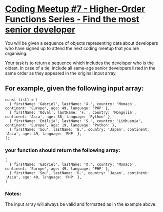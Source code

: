 # [Coding Meetup #7 - Higher-Order Functions Series - Find the most senior developer](http://www.codewars.com/kata/coding-meetup-number-7-higher-order-functions-series-find-the-most-senior-developer) #

You will be given a sequence of objects representing data about developers who have signed up to attend the next coding meetup that you are organising.

Your task is to return a sequence which includes the developer who is the oldest. In case of a tie, include all same-age senior developers listed in the same order as they appeared in the original input array.

## For example, given the following input array: ##

    const list1 = [
      { firstName: 'Gabriel', lastName: 'X.', country: 'Monaco', continent: 'Europe', age: 49, language: 'PHP' },
      { firstName: 'Odval', lastName: 'F.', country: 'Mongolia', continent: 'Asia', age: 38, language: 'Python' },
      { firstName: 'Emilija', lastName: 'S.', country: 'Lithuania', continent: 'Europe', age: 19, language: 'Python' },
      { firstName: 'Sou', lastName: 'B.', country: 'Japan', continent: 'Asia', age: 49, language: 'PHP' },
    ];

### your function should return the following array: ###

    [
      { firstName: 'Gabriel', lastName: 'X.', country: 'Monaco', continent: 'Europe', age: 49, language: 'PHP' },
      { firstName: 'Sou', lastName: 'B.', country: 'Japan', continent: 'Asia', age: 49, language: 'PHP' },
    ]

### Notes: ###

The input array will always be valid and formatted as in the example above.
